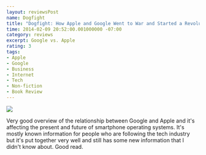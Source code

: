 ```yaml
---
layout: reviewsPost
name: Dogfight
title: "Dogfight: How Apple and Google Went to War and Started a Revolution"
time: 2014-02-09 20:52:00.001000000 -07:00
category: reviews
excerpt: Google vs. Apple
rating: 3
tags:
- Apple
- Google
- Business
- Internet
- Tech
- Non-fiction
- Book Review
---
```

<img class="imageOnRight" src="{{ site.imgFolder_reviews }}{{ page.name }}/Dogfight.png">

<div class="stars" title="{{ page.rating }} Stars" data-percent="{{ page.rating }}"></div>

Very good overview of the relationship between Google and Apple and it's affecting the present and future of smartphone operating systems. It's mostly known information for people who are following the tech industry but it's put together very well and still has some new information that I didn't know about. Good read.  